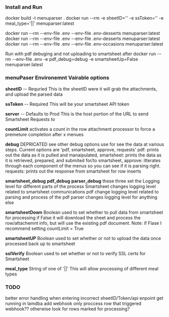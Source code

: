 <h3>Install and Run</h3>
  docker build -t menuparser .
  docker run --rm -e sheetID='<your_sheet_id>' -e ssToken='<your_smartsheet_api_token>' -e meal_type='<Meal>|<Dessert>|<Recipe>' menuparser:latest

  docker run --rm --env-file .env --env-file .env-desserts menuparser:latest
  docker run --rm --env-file .env --env-file .env-desserts menuparser:latest
  docker run --rm --env-file .env --env-file .env-occasions menuparser:latest

  Run with pdf debuging and not uploading to smartsheet after
  docker run --rm --env-file .env -e pdf_debug=debug -e smartsheetUp=False menuparser:latest

<h3>menuPaser Environemnt Vairable options</h3>

  **sheetID** -- Requried
      This is the sheetID were it will grab the attachments, and upload the parsed data
  
  **ssToken** -- Required
      This will be your smartsheet API token

  **server** -- Defaults to Prod
      This is the host portion of the URL to send Smartsheet Requests to
  
  **countLimit**
      activates a count in the row attachment processor to force a premeture completion after x menues
  
  **debug** DEPRICATED see other debug options
      use for see the data at various steps.
      Current options are 'pdf, smartsheet, approve, requests'
        pdf: prints out the data as it is pulled and manaipulated,
        smartsheet: prints the data as it is retrieved, prepared, and submited for/to smartsheet,
        approve: itterates through each component of the menus so you can see if it is parsing right.
        requests: prints out the response from smartsheet for row inserts

  **smartsheet_debug**
  **pdf_debug**
  **parser_debug**
     these three set the Logging level for different parts of the process
     Smartsheet changes logging level related to smartsheet communications
     pdf change logging level related to parsing and process of the pdf
     parser changes logging level for anything else

  **smartsheetDown**
      Boolean used to set whether to pull data from smartsheet for processing
      if False it will download the sheet and process the row/attachemnt info, but will use the existing pdf document.
      Note: if Flase I recommend setting countLimit = True
  
  **smartsheetUP**
      Boolean used to set whether or not to upload the data once processed back up to smartsheet

  **sslVerify**
      Boolean used to set whether or not to verify SSL certs for Smartsheet

  **meal_type**
      String of one of '<Meal>|<Dessert>|<Recipe>'
      This will allow processing of different meal types


<h3>TODO</h3>
better error handling when entering incorrect sheetID/Token/api enpoint
get running in lamdba
add webhook
only proccess row that triggered webhook?? otherwise look for rows marked for processing?
